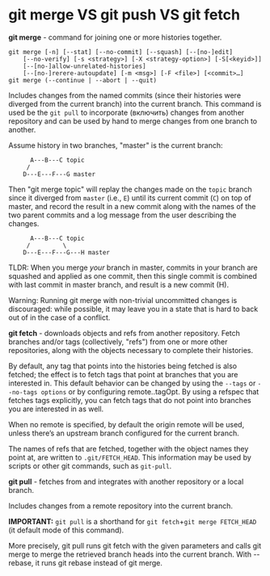 # git merge VS git push VS git fetch

**git merge** - command for joining one or more histories together.

```
git merge [-n] [--stat] [--no-commit] [--squash] [--[no-]edit]
	[--no-verify] [-s <strategy>] [-X <strategy-option>] [-S[<keyid>]]
	[--[no-]allow-unrelated-histories]
	[--[no-]rerere-autoupdate] [-m <msg>] [-F <file>] [<commit>…​]
git merge (--continue | --abort | --quit)
```

Includes changes from the named commits (since their histories were diverged from the current branch) 
into the current branch. This command is used be the `git pull` to incorporate (включить) changes from another 
repository and can be used by hand to merge changes from one branch to another.

Assume history in two branches, "master" is the current branch:
```
	  A---B---C topic
	 /
    D---E---F---G master

```
Then "git merge topic" will replay the changes made on 
the `topic` branch since it diverged from `master` (i.e., `E`) until 
its current commit (`C`) on top of master, and record the result in a new commit along with 
the names of the two parent commits and a log message from the user describing the changes.
```
	  A---B---C topic
	 /         \
    D---E---F---G---H master
```

TLDR: When you merge *your* branch in master, commits in your branch are squashed and applied as one commit, 
then this single commit is combined with last commit in master branch, and result is a new commit (H).

Warning: Running git merge with non-trivial uncommitted changes is discouraged: while possible, 
it may leave you in a state that is hard to back out of in the case of a conflict.

**git fetch** - downloads objects and refs from another repository.
Fetch branches and/or tags (collectively, "refs") from one or more other repositories, 
along with the objects necessary to complete their histories. 

By default, any tag that points into the histories being fetched is also fetched; 
the effect is to fetch tags that point at branches that you are interested in. 
This default behavior can be changed by using the `--tags` or `--no-tags options` 
or by configuring remote.<name>.tagOpt. By using a refspec that fetches tags explicitly, 
you can fetch tags that do not point into branches you are interested in as well.

When no remote is specified, by default the origin remote will be used, unless there’s an upstream branch configured for the current branch.

The names of refs that are fetched, together with the object names they point at, 
are written to `.git/FETCH_HEAD`. 
This information may be used by scripts or other git commands, such as `git-pull`.

**git pull** - fetches from and integrates with another repository or a local branch.

Includes changes from a remote repository into the current branch. 

**IMPORTANT:**
`git pull` is a shorthand for `git fetch`+`git merge FETCH_HEAD` (it default mode of this command).

More precisely, git pull runs git fetch with the given parameters and calls git merge to merge the retrieved branch 
heads into the current branch. With --rebase, it runs git rebase instead of git merge.